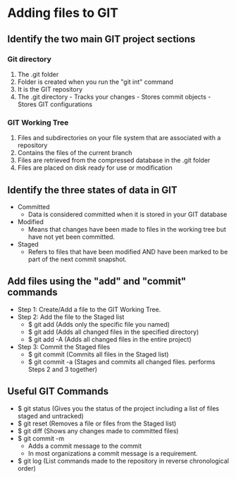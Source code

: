 # Adding files to GIT

## Identify the two main GIT project sections
  ### Git directory
  1. The .git folder
  2. Folder is created when you run the "git int" command
  3. It is the GIT repository
  4. The .git directory
    - Tracks your changes
    - Stores commit objects
    - Stores GIT configurations
  ### GIT Working Tree
  1. Files and subdirectories on your file system that are associated with a repository
  2. Contains the files of the current branch
  3. Files are retrieved from the compressed database in the .git folder
  4. Files are placed on disk ready for use or modification
  
## Identify the three states of data in GIT
- Committed
  - Data is considered committed when it is stored in your GIT database
- Modified
  - Means that changes have been made to files in the working tree but have not yet been committed.
- Staged
  - Refers to files that have been modified AND have been marked to be part of the next commit snapshot.
  
## Add files using the "add" and "commit" commands
- Step 1: Create/Add a file to the GIT Working Tree.
- Step 2: Add the file to the Staged list
  - $ git add <filename> (Adds only the specific file you named)
  - $ git add <directory> (Adds all changed files in the specified directory)
  - $ git add -A (Adds all changed files in the entire project)
- Step 3: Commit the Staged files
  - $ git commit (Commits all files in the Staged list)
  - $ git commit -a (Stages and commits all changed files. performs Steps 2 and 3 together)
  
## Useful GIT Commands
- $ git status (Gives you the status of the project including a list of files staged and untracked)
- $ git reset (Removes a file or files from the Staged list)
- $ git diff (Shows any changes made to committed files)
- $ git commit -m
  - Adds a commit message to the commit
  - In most organizations a commit message is a requirement.
- $ git log (List commands made to the repository in reverse chronological order)
